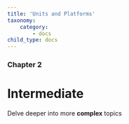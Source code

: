 ```yaml
---
title: 'Units and Platforms'
taxonomy:
    category:
        - docs
child_type: docs
---
```


### Chapter 2

# Intermediate

Delve deeper into more **complex** topics
